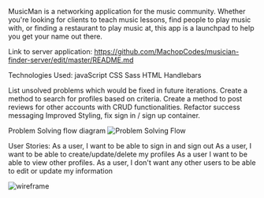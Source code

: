 MusicMan is a networking application for the music community. Whether you're looking for clients to teach music lessons, find people to play music with, or finding a restaurant to play music at, this app is a launchpad to help you get your name out there. 

Link to server application: https://github.com/MachopCodes/musician-finder-server/edit/master/README.md

Technologies Used:
javaScript
CSS
Sass
HTML
Handlebars

List unsolved problems which would be fixed in future iterations.
Create a method to search for profiles based on criteria. 
Create a method to post reviews for other accounts with CRUD functionalities.
Refactor success messaging 
Improved Styling, fix sign in / sign up container.

Problem Solving flow diagram
![Problem Solving Flow](https://github.com/MachopCodes/musician-finder-client/blob/master/Problem%20Solving%20Flow.PNG)

User Stories:
As a user, I want to be able to sign in and sign out 
As a user, I want to be able to create/update/delete my profiles
As a user I want to be able to view other profiles. 
As a user, I don't want any other users to be able to edit or update my information

![wireframe](https://github.com/MachopCodes/musician-finder-client/blob/master/Musician%20Finder%20wireframe.PNG)
